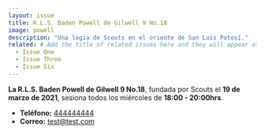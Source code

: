 ```yaml
---
layout: issue
title: R.L.S. Baden Powell de Gilwell 9 No.18
image: powell
description: "Una logia de Scouts en el oriente de San Luis Potosí."
related: # Add the title of related issues here and they will appear at the bottom of the page
  - Issue One
  - Issue Three
  - Issue Six
---
```

**La R.L.S. Baden Powell de Gilwell 9 No.18**, fundada por Scouts el **19 de marzo de 2021**, sesiona todos los miércoles de **18:00 - 20:00hrs**.

- **Teléfono:** [444444444](tel:444444444)
- **Correo:** [test@test.com](mailto:test@test.com)
